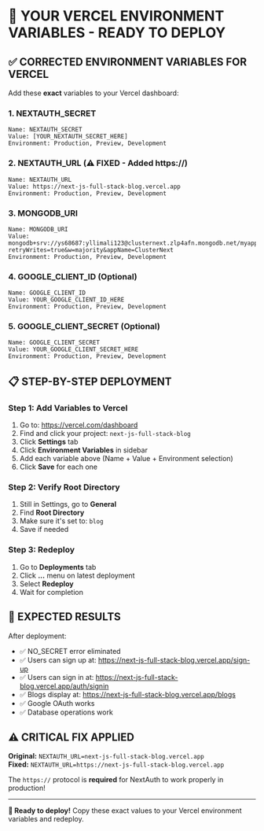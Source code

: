 # 🚀 YOUR VERCEL ENVIRONMENT VARIABLES - READY TO DEPLOY

## ✅ CORRECTED ENVIRONMENT VARIABLES FOR VERCEL

Add these **exact** variables to your Vercel dashboard:

### 1. NEXTAUTH_SECRET
```
Name: NEXTAUTH_SECRET
Value: [YOUR_NEXTAUTH_SECRET_HERE]
Environment: Production, Preview, Development
```

### 2. NEXTAUTH_URL (⚠️ FIXED - Added https://)
```
Name: NEXTAUTH_URL
Value: https://next-js-full-stack-blog.vercel.app
Environment: Production, Preview, Development
```

### 3. MONGODB_URI
```
Name: MONGODB_URI
Value: mongodb+srv://ys68687:yllimali123@clusternext.zlp4afn.mongodb.net/myapp?retryWrites=true&w=majority&appName=ClusterNext
Environment: Production, Preview, Development
```

### 4. GOOGLE_CLIENT_ID (Optional)
```
Name: GOOGLE_CLIENT_ID
Value: YOUR_GOOGLE_CLIENT_ID_HERE
Environment: Production, Preview, Development
```

### 5. GOOGLE_CLIENT_SECRET (Optional)
```
Name: GOOGLE_CLIENT_SECRET
Value: YOUR_GOOGLE_CLIENT_SECRET_HERE
Environment: Production, Preview, Development
```

## 📋 STEP-BY-STEP DEPLOYMENT

### Step 1: Add Variables to Vercel
1. Go to: https://vercel.com/dashboard
2. Find and click your project: `next-js-full-stack-blog`
3. Click **Settings** tab
4. Click **Environment Variables** in sidebar
5. Add each variable above (Name + Value + Environment selection)
6. Click **Save** for each one

### Step 2: Verify Root Directory
1. Still in Settings, go to **General**
2. Find **Root Directory**
3. Make sure it's set to: `blog`
4. Save if needed

### Step 3: Redeploy
1. Go to **Deployments** tab
2. Click **...** menu on latest deployment
3. Select **Redeploy**
4. Wait for completion

## 🎯 EXPECTED RESULTS

After deployment:
- ✅ NO_SECRET error eliminated
- ✅ Users can sign up at: https://next-js-full-stack-blog.vercel.app/sign-up
- ✅ Users can sign in at: https://next-js-full-stack-blog.vercel.app/auth/signin
- ✅ Blogs display at: https://next-js-full-stack-blog.vercel.app/blogs
- ✅ Google OAuth works
- ✅ Database operations work

## ⚠️ CRITICAL FIX APPLIED

**Original:** `NEXTAUTH_URL=next-js-full-stack-blog.vercel.app`  
**Fixed:** `NEXTAUTH_URL=https://next-js-full-stack-blog.vercel.app`

The `https://` protocol is **required** for NextAuth to work properly in production!

---

**🚀 Ready to deploy!** Copy these exact values to your Vercel environment variables and redeploy.
